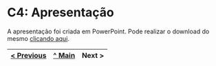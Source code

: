 # C4: Apresentação

A apresentação foi criada em PowerPoint.
Pode realizar o download do mesmo <a href="https://github.com/TCM-TW02/trabalhofinal/raw/main/docs/ficheiros_auxiliares/TW02_apresentacao.pptx">clicando aqui</a>.

<table>
<thead>
<tr>
<th align="left"><a href="https://github.com/TCM-TW02/trabalhofinal/blob/main/docs/c3.md">&lt; Previous</a></th>
<th align="center"><a href="https://github.com/TCM-TW02/trabalhofinal#report">^ Main</a></th>
<th align="right">Next &gt;</th>
</tr>
</thead>
</table>


